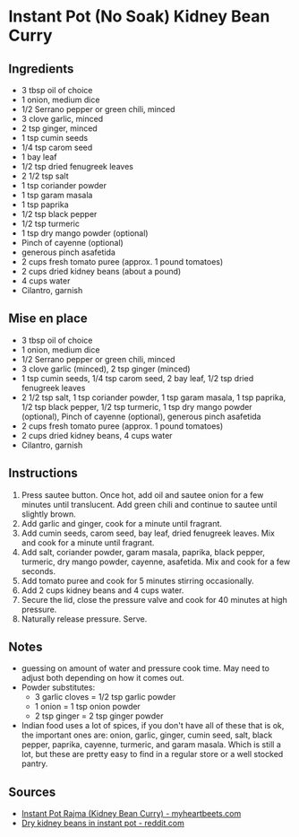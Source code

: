 # Instant Pot (No Soak) Kidney Bean Curry

## Ingredients
* 3 tbsp oil of choice
* 1 onion, medium dice
* 1/2 Serrano pepper or green chili, minced
* 3 clove garlic, minced
* 2 tsp ginger, minced
* 1 tsp cumin seeds
* 1/4 tsp carom seed
* 1 bay leaf
* 1/2 tsp dried fenugreek leaves
* 2 1/2 tsp salt
* 1 tsp coriander powder
* 1 tsp garam masala
* 1 tsp paprika
* 1/2 tsp black pepper
* 1/2 tsp turmeric
* 1 tsp dry mango powder (optional)
* Pinch of cayenne (optional)
* generous pinch asafetida
* 2 cups fresh tomato puree (approx. 1 pound tomatoes)
* 2 cups dried kidney beans (about a pound)
* 4 cups water
* Cilantro, garnish


## Mise en place
* 3 tbsp oil of choice
* 1 onion, medium dice
* 1/2 Serrano pepper or green chili, minced
* 3 clove garlic (minced), 2 tsp ginger (minced)
* 1 tsp cumin seeds, 1/4 tsp carom seed, 2 bay leaf,  1/2 tsp dried fenugreek leaves
* 2 1/2 tsp salt, 1 tsp coriander powder, 1 tsp garam masala, 1 tsp paprika, 1/2 tsp black pepper, 1/2 tsp turmeric, 1 tsp dry mango powder (optional), Pinch of cayenne (optional), generous pinch asafetida
* 2 cups fresh tomato puree (approx. 1 pound tomatoes)
* 2 cups dried kidney beans, 4 cups water
* Cilantro, garnish


## Instructions
1. Press sautee button. Once hot, add oil and sautee onion for a few minutes until translucent. Add green chili and continue to sautee until slightly brown.
2. Add garlic and ginger, cook for a minute until fragrant.
3. Add cumin seeds, carom seed, bay leaf, dried fenugreek leaves. Mix and cook for a minute until fragrant.
4. Add salt, coriander powder, garam masala, paprika, black pepper, turmeric, dry mango powder, cayenne, asafetida. Mix and cook for a few seconds.
5. Add tomato puree and cook for 5 minutes stirring occasionally.
6. Add 2 cups kidney beans and 4 cups water.
7. Secure the lid, close the pressure valve and cook for 40 minutes at high pressure.
8. Naturally release pressure. Serve.


## Notes
* guessing on amount of water and pressure cook time. May need to adjust both depending on how it comes out.
* Powder substitutes:
  * 3 garlic cloves = 1/2 tsp garlic powder
  * 1 onion = 1 tsp onion powder
  * 2 tsp ginger = 2 tsp ginger powder
* Indian food uses a lot of spices, if you don't have all of these that is ok, the important ones are: onion, garlic, ginger, cumin seed, salt, black pepper, paprika, cayenne, turmeric, and garam masala. Which is still a lot, but these are pretty easy to find in a regular store or a well stocked pantry.


## Sources
* [Instant Pot Rajma (Kidney Bean Curry) - myheartbeets.com](https://myheartbeets.com/instant-pot-rajma-kidney-bean-curry/)
* [Dry kidney beans in instant pot - reddit.com](https://www.reddit.com/r/instantpot/comments/7cguwe/dry_kidney_beans_in_the_instant_pot/)
